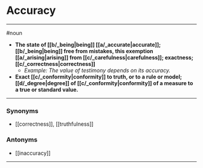 # Accuracy
---
#noun
- **The state of [[b/_being|being]] [[a/_accurate|accurate]]; [[b/_being|being]] free from mistakes, this exemption [[a/_arising|arising]] from [[c/_carefulness|carefulness]]; exactness; [[c/_correctness|correctness]]**
	- _Example: The value of testimony depends on its accuracy._
- **Exact [[c/_conformity|conformity]] to truth, or to a rule or model; [[d/_degree|degree]] of [[c/_conformity|conformity]] of a measure to a true or standard value.**
---
### Synonyms
- [[correctness]], [[truthfulness]]
### Antonyms
- [[inaccuracy]]
---
